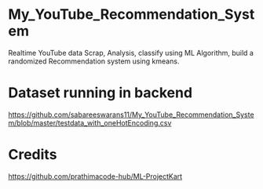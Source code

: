 # My_YouTube_Recommendation_System
Realtime YouTube data Scrap, Analysis, classify using ML Algorithm, build a randomized Recommendation system using kmeans.

# Dataset running in backend 
https://github.com/sabareeswarans11/My_YouTube_Recommendation_System/blob/master/testdata_with_oneHotEncoding.csv

# Credits 
https://github.com/prathimacode-hub/ML-ProjectKart
